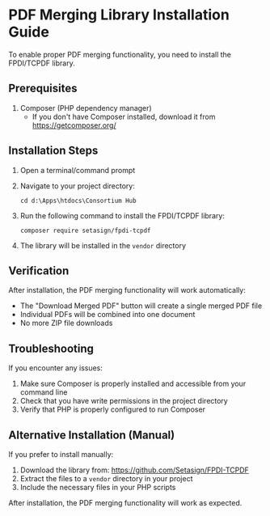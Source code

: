 # PDF Merging Library Installation Guide

To enable proper PDF merging functionality, you need to install the FPDI/TCPDF library.

## Prerequisites

1. Composer (PHP dependency manager)
   - If you don't have Composer installed, download it from https://getcomposer.org/

## Installation Steps

1. Open a terminal/command prompt
2. Navigate to your project directory:
   ```
   cd d:\Apps\htdocs\Consortium Hub
   ```

3. Run the following command to install the FPDI/TCPDF library:
   ```
   composer require setasign/fpdi-tcpdf
   ```

4. The library will be installed in the `vendor` directory

## Verification

After installation, the PDF merging functionality will work automatically:
- The "Download Merged PDF" button will create a single merged PDF file
- Individual PDFs will be combined into one document
- No more ZIP file downloads

## Troubleshooting

If you encounter any issues:

1. Make sure Composer is properly installed and accessible from your command line
2. Check that you have write permissions in the project directory
3. Verify that PHP is properly configured to run Composer

## Alternative Installation (Manual)

If you prefer to install manually:

1. Download the library from: https://github.com/Setasign/FPDI-TCPDF
2. Extract the files to a `vendor` directory in your project
3. Include the necessary files in your PHP scripts

After installation, the PDF merging functionality will work as expected.